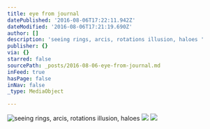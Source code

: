 ```yaml
---
title: eye from journal
datePublished: '2016-08-06T17:22:11.942Z'
dateModified: '2016-08-06T17:21:19.690Z'
author: []
description: 'seeing rings, arcis, rotations illusion, haloes '
publisher: {}
via: {}
starred: false
sourcePath: _posts/2016-08-06-eye-from-journal.md
inFeed: true
hasPage: false
inNav: false
_type: MediaObject

---
```

![seeing rings, arcis, rotations illusion, haloes ](https://the-grid-user-content.s3-us-west-2.amazonaws.com/bdaced1e-5619-4bca-aa3e-a720b5627e4b.jpg)
![](https://the-grid-user-content.s3-us-west-2.amazonaws.com/c68e1120-73c5-4884-8405-c78885210a0f.jpg)
![](https://the-grid-user-content.s3-us-west-2.amazonaws.com/d5696277-6d20-449a-b879-359ee01e6c47.jpg)